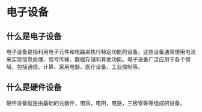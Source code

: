 # 电子设备

## 什么是电子设备

电子设备是指利用电子元件和电路来执行特定功能的设备。这些设备通常使用电流来实现信息处理、信号传输、数据存储和其他功能。电子设备广泛应用于各个领域，包括通信、计算、家用电器、医疗设备、工业控制等。

<DocsAD/>

## 什么是硬件设备
硬件设备就是由基础的元器件，电容，电阻，电感，三极管等等组成的设备。